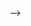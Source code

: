 <!-- INTRO TO REST API

Example of building restful API

camping goods store

tents
sleeping bags
cooking
etc.

/tents
/sleepingbags
/equipment/tents --->
<!-- ALL -->

<!-- /equipment/tents/n2u4n2ui4n24 for single item -->
<!-- /equipment/sleepingbags ALL -->
<!-- /equipment/sleepingbags/hybi343u4u3 single item -->

<!-- # REST - Representational State Transfer

# Resource - Single item (object) in a database -->

<!-- /user -->

<!-- # Collection - A collection of similar items in a database -->

<!-- /users -->

<!-- # Base (Root) URL  http://google.com/ -->

<!-- # API Endpoint  http://google.com/movies/eifnoeunow -->

<!-- # Parameters  /movies/:movieId -->

<!-- # Query (query string)  /movies?genre=action&year=1999 -->

<!-- # Client - Frontend

# Server - Intermediary -->

<!-- # Request Method - CRUD - GET POST PUT DELETE --> -->
